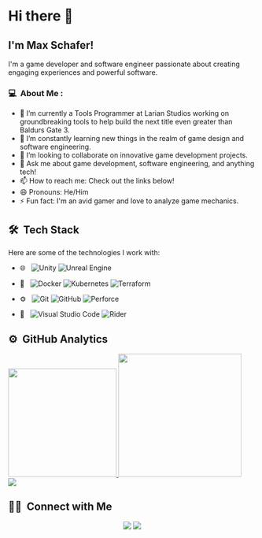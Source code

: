 # Hi there 👋

## I'm Max Schafer!

I'm a game developer and software engineer passionate about creating engaging experiences and powerful software.

### 💻 &nbsp;About Me :

- 🔭 I’m currently a Tools Programmer at Larian Studios working on groundbreaking tools to help build the next title even greater than Baldurs Gate 3.
- 🌱 I’m constantly learning new things in the realm of game design and software engineering.
- 👯 I’m looking to collaborate on innovative game development projects.
- 💬 Ask me about game development, software engineering, and anything tech!
- 📫 How to reach me: Check out the links below!
- 😄 Pronouns: He/Him
- ⚡ Fun fact: I'm an avid gamer and love to analyze game mechanics.

## 🛠 &nbsp;Tech Stack

Here are some of the technologies I work with:

- 🌐 &nbsp;
  ![Unity](https://img.shields.io/badge/-Unity-333333?style=flat&logo=unity)
  ![Unreal Engine](https://img.shields.io/badge/-Unreal%20Engine-333333?style=flat&logo=unreal-engine)

- 🐳 &nbsp;
  ![Docker](https://img.shields.io/badge/-Docker-333333?style=flat&logo=docker)
  ![Kubernetes](https://img.shields.io/badge/-Kubernetes-333333?style=flat&logo=kubernetes)
  ![Terraform](https://img.shields.io/badge/-Terraform-333333?style=flat&logo=terraform)

- ⚙️ &nbsp;
  ![Git](https://img.shields.io/badge/-Git-333333?style=flat&logo=git)
  ![GitHub](https://img.shields.io/badge/-GitHub-333333?style=flat&logo=github)
  ![Perforce](https://img.shields.io/badge/-Perforce-333333?style=flat&logo=server)

- 🔧 &nbsp;
  ![Visual Studio Code](https://img.shields.io/badge/-Visual%20Studio%20Code-333333?style=flat&logo=visual-studio-code&logoColor=007ACC)
  ![Rider](https://img.shields.io/badge/-Rider-333333?style=flat&logo=rider)


## ⚙️ &nbsp;GitHub Analytics

<p align="center">
<a href="https://github.com/maxsg5">
  <div style="display: flex; flex-direction: row;">
  <img style="height: auto; width: 220px;" src="https://github-readme-stats-chi-six-57.vercel.app/api?username=maxsg5&show_icons=true&hide_title=true&count_private=true&hide_rank=true&theme=gruvbox"/>
<img style="height: auto; width: 250px;" src="https://github-readme-stats-chi-six-57.vercel.app/api/top-langs/?username=maxsg5&layout=compact&hide_progress=true&theme=gruvbox"/>
</div>
<img src="https://github-profile-trophy.vercel.app/?username=maxsg5&theme=gruvbox"/>
</a>
</p>

## 🤝🏻 &nbsp;Connect with Me

<p align="center">
<a href="https://maxschafer.engineer/"><img src="https://img.shields.io/badge/-maxschafer.engineer-3423A6?style=flat&logo=Google-Chrome&logoColor=white"/></a>
<a href="https://www.linkedin.com/in/max-schafer-game-developer-software-engineer/"><img src="https://img.shields.io/badge/-Max%20Schafer-0077B5?style=flat&logo=Linkedin&logoColor=white"/></a>
</p>

<!-- You can uncomment this section if you want to show your recent GitHub activity -->
<!--
## ⚡ Recent GitHub Activity
-->
<!--START_SECTION:activity-->
<!--
1. 🗣 Commented on [#issueID](link to issue) in [Repository Name]
2. 💪 Opened PR [#PRID](link to PR) in [Repository Name]
3. 🎉 Merged PR [#PRID](link to PR) in [Repository Name]
4. ❗️ Closed issue [#issueID](link to issue) in [Repository Name]
5. 🗣 Commented on [#issueID](link to issue) in [Repository Name]
-->
<!--END_SECTION:activity-->

<!-- Any other sections that you want to include -->

